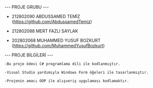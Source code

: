 ---  PROJE GRUBU  ---

   * 212802090 ABDUSSAMED TEMİZ  (https://github.com/AbdussamedTemiz)

   * 212802088 MERT FAZLI SAYLAK 

   * 202802068 MUHAMMED YUSUF BOZKURT  (https://github.com/MuhammedYusufBozkurt)

---  PROJE BİLGİLERİ  ---

    -Bu proje ödevi C# programlama dili ile kodlanmıştır.

    -Visual Studio yardımıyla Windows Form öğeleri ile tasarlanmıştır.

    -Projenin amacı OOP ile alışveriş uygulaması kodlamaktır.
